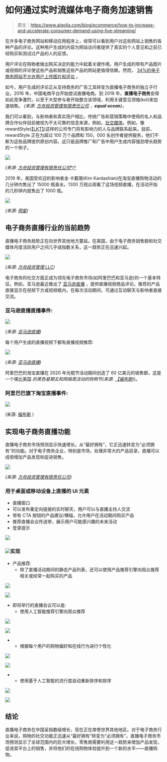 # 如何通过实时流媒体电子商务加速销售

> 原文：<https://www.algolia.com/blog/ecommerce/how-to-increase-and-accelerate-consumer-demand-using-live-streaming/>

在许多电子商务网站和移动应用程序上，经常可以看到用户对这些网站上销售的各种产品的评论。这种用户生成的内容为网站访问者提供了真实的个人意见和之前已经购买和测试过产品的人的反馈。

用户评论在购物者做出购买决定的能力中起着关键作用。用户生成的带有产品图片或视频的评论使这些产品和销售这些产品的网站更值得信赖。然而， [34%的电子商务网站不允许用户上传图片和评论](https://baymard.com/blog/allow-reviewers-to-upload-images) 。

如今，用户生成的评论正从支持商务的广告工具转变为直播电子商务的独立子行业。2016 年，中国电商平台开始尝试直播电商。到 2019 年，**直播电子商务**变得如此竞争激烈，以至于大型参与者开始整合该领域，利用关键意见领袖(kol)来加速销售。 *(来源:* [*方舟投资管理有限责任公司*](https://ark-invest.com/articles/analyst-research/social-commerce-the-next-wave-in-online-shopping/) *，**equal ocean**)。*

我们可以看到，与影响者和真实用户相比，传统广告和营销策略中使用的名人和品牌合作伙伴目前被视为不太可靠的信息来源，例如，[社交媒体](https://www.algolia.com/blog/ecommerce/how-to-boost-ecommerce-with-social-media/)。例如，像 rewardStyle([【LKT】](https://company.shopltk.com/en/company))这样的公司专门将有影响力的人与品牌联系起来。目前，rewardStyle 正在为超过 100 万个品牌和 150，000 名创作者提供服务，他们不断为这些品牌提供原创内容。这只是品牌推广和广告中用户生成内容强劲增长趋势的一个例子。

![](img/99eabde886f4a2ca26b89beccabf8a9d.png)

*(来源:* [*方舟投资管理有限责任公司**)*](https://ark-invest.com/articles/analyst-research/social-commerce-the-next-wave-in-online-shopping/)

2019 年，美国受欢迎的影响者金·卡戴珊(Kim Kardashian)在淘宝直播购物活动的几分钟内售出了 15000 瓶香水。1300 万观众观看了这场视频直播，在活动开始的几秒钟内就售出了 1000 瓶。

![](img/636a9e52ae563b93e95be201a038054f.png)

*(来源:* [*明星*](https://www.thestar.com.my/tech/tech-news/2019/11/12/kim-kardashian-sells-15000-bottles-of-perfume-within-minutes-on-taobao-livestream)*)*

## [](#current-trends-in-the-ecommerce-live-streaming-sector)电子商务直播行业的当前趋势

直播电子商务趋势正在向世界其他地方蔓延。在美国，由于电子商务销售额和社交媒体月度活跃用户之间几乎成指数关系，这一趋势正在迅速兴起。

![](img/a1086d11917a04aca6cb3196090713fc.png)

*(来源:* [*方舟投资管理 LLC*](https://ark-invest.com/articles/analyst-research/social-commerce-the-next-wave-in-online-shopping/)*)*

电子商务的社交方面正成为领先电子商务市场(如阿里巴巴和亚马逊)的一个基本特征。例如，亚马逊最近推出了 [亚马逊直播](https://www.amazon.com/live) ，提供直播视频商品评论。推荐的产品直接显示在视频下方或视频框内，在每次活动期间，可通过互动聊天与影响者直接交流。

### [](#an-amazon-live-live-streaming-event)亚马逊直播直播事件:

![](img/0ab6dbdc00d4f8c933ab2aa1d7c57624.png)

*(来源:* [*亚马逊直播*](https://www.amazon.com/live)*)*

每个用户生成的直播视频下都有直播视频推荐:

![](img/c0e7ca4dc553b7835d8392f7b298c67d.png)

*(来源:* [*亚马逊直播*](https://www.amazon.com/live)*)*

阿里巴巴的淘宝直播在 2020 年光棍节活动期间创造了 60 亿美元的销售额，这是一个堪比美国 *的黑色星期五和网络周活动的购物节(来源:* [*【福布斯*](https://www.forbes.com/sites/laurenhallanan/2020/11/16/live-streaming-drives-6-billion-usd-in-sales-during-the-1111-global-shopping-festival/?sh=2f7eb9b321e5)*)*)。

### [](#alibaba%e2%80%99s-taobao-live-streaming-events)阿里巴巴旗下淘宝直播事件:

![](img/0ce6c2fb5e49368431c752143b73b76f.png)

(来源: [福布斯](https://www.forbes.com/sites/laurenhallanan/2020/11/16/live-streaming-drives-6-billion-usd-in-sales-during-the-1111-global-shopping-festival/?sh=69bd642221e5) )

## [](#implementing-ecommerce-live-streaming-functionality)实现电子商务直播功能

直播电子商务市场预测显示快速增长。从“最好拥有”，它正迅速转变为“必须拥有”的功能。对于电子商务企业，特别是市场，处理非常大的产品目录，直播可以成倍增加产品发现和促进销售。

![](img/a1fff851a4e9c7ce2bd09665fcb231bd.png)

*(来源:* [*方舟投资管理有限责任公司*](https://ark-invest.com/articles/analyst-research/social-commerce-the-next-wave-in-online-shopping/)*)*

### [](#ui-elements-for-live-streaming-on-desktop-or-mobile-devices)用于桌面或移动设备上直播的 UI 元素

*   直播窗口
*   可以发布重定向链接的实时聊天，用户可以与直播主持人交流
*   带有 CTA 按钮的产品建议/横幅，允许用户在活动期间购买产品
*   推荐直播会议传送带，展示用户可能感兴趣的未来活动
*   登录提示

![](img/477f0b97281689d87ca34bce6475e8e7.png)

### [](#implementation)![](img/e734c7778231546d4e941674bdb32344.png)实现

*   产品推荐:
    *   除了直播活动期间的静态产品列表，还可以使用产品推荐引擎向观众推荐相关或经常一起购买的产品

[![](img/b04adcad6e5da1a942f94e9b1fdf9810.png)](https://www.algolia.com/doc/ui-libraries/recommend/introduction/what-is-recommend/)

[![](img/714f4d70fdf0626dfe8f77dfd88813af.png)](https://www.algolia.com/search-inspiration-library/?refinementList%5Bindustry%5D=&refinementList%5BbizDevTools%5D%5B0%5D=Recommend&page=1&configure%5BhitsPerPage%5D=9&indices%5BPROD_algolia_com-inspiration-library_query_suggestions%5D%5Bconfigure%5D%5BhitsPerPage%5D=6&indices%5BPROD_algolia_com-inspiration-library_query_suggestions%5D%5BrefinementList%5D%5Bpage%5D=1&indices%5BPROD_algolia_com-inspiration-library_query_suggestions%5D%5Bpage%5D=1&query=)

*   即将举行的直播会议可以是:
    *   使用人工智能推荐引擎向观众推荐

[![](img/b04adcad6e5da1a942f94e9b1fdf9810.png)](https://www.algolia.com/search-inspiration-library/?refinementList%5Bindustry%5D=&refinementList%5BbizDevTools%5D%5B0%5D=Recommend&page=1&configure%5BhitsPerPage%5D=9&indices%5BPROD_algolia_com-inspiration-library_query_suggestions%5D%5Bconfigure%5D%5BhitsPerPage%5D=6&indices%5BPROD_algolia_com-inspiration-library_query_suggestions%5D%5BrefinementList%5D%5Bpage%5D=1&indices%5BPROD_algolia_com-inspiration-library_query_suggestions%5D%5Bpage%5D=1&query=)

[![](img/714f4d70fdf0626dfe8f77dfd88813af.png)](https://www.algolia.com/doc/guides/algolia-ai/recommend/)

*   *   根据每个用户的购物偏好和在线行为进行个性化

[![](img/b04adcad6e5da1a942f94e9b1fdf9810.png)](https://www.algolia.com/doc/guides/personalization/personalizing-results/)

[![](img/714f4d70fdf0626dfe8f77dfd88813af.png)](https://www.algolia.com/search-inspiration-library/?refinementList%5Bindustry%5D=&refinementList%5BbizDevTools%5D%5B0%5D=Personalization&page=1&configure%5BhitsPerPage%5D=9&indices%5BPROD_algolia_com-inspiration-library_query_suggestions%5D%5Bconfigure%5D%5BhitsPerPage%5D=6&indices%5BPROD_algolia_com-inspiration-library_query_suggestions%5D%5BrefinementList%5D%5Bpage%5D=1&indices%5BPROD_algolia_com-inspiration-library_query_suggestions%5D%5Bpage%5D=1&query=)

*   *   使用基于人工智能的流行度自动重新排序和排序

[![](img/b04adcad6e5da1a942f94e9b1fdf9810.png)](https://www.algolia.com/doc/guides/algolia-ai/re-ranking/)

[![](img/714f4d70fdf0626dfe8f77dfd88813af.png)](https://www.algolia.com/search-inspiration-library/?refinementList%5Bindustry%5D=&refinementList%5BbizDevTools%5D%5B0%5D=AI%20Optimizations&page=1&configure%5BhitsPerPage%5D=9&indices%5BPROD_algolia_com-inspiration-library_query_suggestions%5D%5Bconfigure%5D%5BhitsPerPage%5D=6&indices%5BPROD_algolia_com-inspiration-library_query_suggestions%5D%5BrefinementList%5D%5Bpage%5D=1&indices%5BPROD_algolia_com-inspiration-library_query_suggestions%5D%5Bpage%5D=1&query=Re-ranking)

## [](#conclusion)结论

直播电子商务在中国呈指数级增长，现在正在席卷世界其他地区。对于电子商务行业来说，购物的社交功能正迅速从“最好拥有”转变为“必须拥有”。直播电子商务市场预测显示了全球范围内的巨大增长，零售商需要利用这一趋势来增加产品发现，促进其平台上的销售，并将他们的在线购物体验提升到一个新的水平——直播购物。